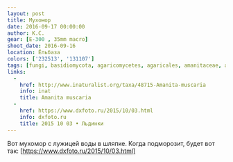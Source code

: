 ```yaml
---
layout: post
title: Мухомор
date: 2016-09-17 00:00:00
author: К.С.
gear: [E-300 , 35mm macro]
shoot_date: 2016-09-16
location: Ёльбаза
colors: ['232513', '131107']
tags: [fungi, basidiomycota, agaricomycetes, agaricales, amanitaceae, amanita, amanita muscaria]
links:
  -
    href: http://www.inaturalist.org/taxa/48715-Amanita-muscaria
    info: inat
    title: Amanita muscaria
  -
    href: https://www.dxfoto.ru/2015/10/03.html
    info: dxfoto.ru
    title: 2015 10 03 • Льдинки
---
```


Вот мухомор с лужицей воды в шляпке. Когда подморозит, будет вот так: [https://www.dxfoto.ru/2015/10/03.html]
